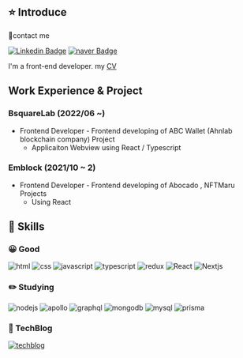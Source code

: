 ## ⭐️ Introduce

🤞contact me

[![Linkedin Badge](https://img.shields.io/badge/-LinkedIn-blue?style=flat-square&logo=Linkedin&logoColor=white&link=https://www.linkedin.com/in/seong-yun-byeon-8183a8113/)](https://www.linkedin.com/in/%EC%A4%80%EC%84%B1-%EC%9C%A4-8112191ab/)
[![naver Badge](https://img.shields.io/badge/-naver-03C75A?style=flat-square&logo=naver&logoColor=white&link=mailto:erurang@naver.com)](mailto:erurang@naver.com)

I'm a front-end developer. my [CV](https://drive.google.com/file/d/1rfqX3WF5ouXOc3Ffd2xAzV2aKQd_Ux7u/view?usp=share_link)

## Work Experience & Project

### BsquareLab (2022/06 ~)

- Frontend Developer - Frontend developing of ABC Wallet (Ahnlab blockchain company) Project
  - Applicaiton Webview using React / Typescript

### Emblock (2021/10 ~ 2)

- Frontend Developer - Frontend developing of Abocado , NFTMaru Projects
  - Using React

## 💪 Skills

### 😀 Good

![html](https://img.shields.io/badge/Html5-E34F26.svg?&style=for-the-badge&logo=Html5&logoColor=white)
![css](https://img.shields.io/badge/css3-1572B6.svg?&style=for-the-badge&logo=CSS3&logoColor=white)
![javascript](https://img.shields.io/badge/javascript-F7DF1E.svg?&style=for-the-badge&logo=javascript&logoColor=white)
![typescript](https://img.shields.io/badge/typescript-3178C6.svg?&style=for-the-badge&logo=typescript&logoColor=white)
![redux](https://img.shields.io/badge/Redux-764ABC.svg?&style=for-the-badge&logo=Redux&logoColor=white)
![React](https://img.shields.io/badge/REACT-61DAFB.svg?&style=for-the-badge&logo=REACT&logoColor=black)
![Nextjs](https://img.shields.io/badge/Next.js-000000.svg?&style=for-the-badge&logo=Next.js&logoColor=white)

### ✏️ Studying

![nodejs](https://img.shields.io/badge/node.js-339933.svg?&style=for-the-badge&logo=node.js&logoColor=white)
![apollo](https://img.shields.io/badge/apollo%20graphQL-311C87.svg?&style=for-the-badge&logo=apollo%20graphQL&logoColor=white)
![graphql](https://img.shields.io/badge/graphql-E10098.svg?&style=for-the-badge&logo=graphql&logoColor=white)
![mongodb](https://img.shields.io/badge/mongodb-47A248.svg?&style=for-the-badge&logo=mongodb&logoColor=white)
![mysql](https://img.shields.io/badge/mysql-4479A1.svg?&style=for-the-badge&logo=mysql&logoColor=white)
![prisma](https://img.shields.io/badge/prisma-2D3748.svg?&style=for-the-badge&logo=prisma&logoColor=white)

<!-- ![redux](https://img.shields.io/badge/로고명-원하는색상코드.svg?&style=for-the-badge&logo=로고명&logoColor=white) -->

### 📘 TechBlog

[![techblog](https://img.shields.io/badge/github-4479A1.svg?&style=for-the-badge&logo=github&logoColor=white)](http://erurang.github.io)

<!-- </div> -->

